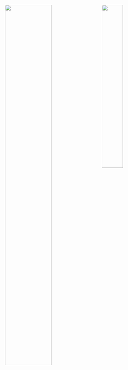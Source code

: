 <img align="left" width="55%" src="https://github-readme-stats.vercel.app/api?username=tomrlh&theme=dark&show_icons=true" />

<img align="right" width="37%" src="https://github-readme-stats.vercel.app/api/top-langs/?username=tomrlh&layout=compact&theme=dark&show_icons=true" />
